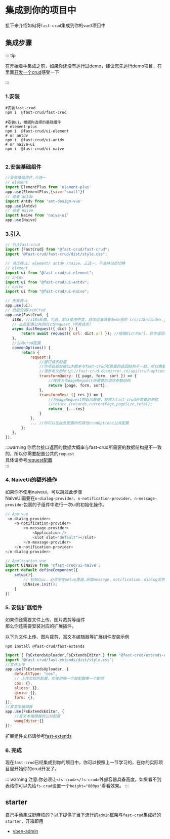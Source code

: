 # 集成到你的项目中

接下来介绍如何将`fast-crud`集成到你的`vue3`项目中

## 集成步骤

::: tip

在开始着手集成之前，如果你还没有运行过demo，建议您先运行demo项目，在里面[开发一个crud](./first)感受一下

:::
### 1.安装

```shell script
#安装fast-crud
npm i  @fast-crud/fast-crud

#安装ui，根据你选择的基础组件
# element-plus
npm i  @fast-crud/ui-element
# or antdv
npm i  @fast-crud/ui-antdv
# or naive-ui
npm i  @fast-crud/ui-naive


```
### 2.安装基础组件
```js
//安装基础组件,三选一
// element 
import ElementPlus from 'element-plus'
app.use(ElementPlus,{size:"small"})
// 或者 antdv 
import Antdv from 'ant-design-vue'
app.use(Antdv)
// 或者 naive
import Naive from 'naive-ui'
app.use(Naive)
```
### 3.引入

 ```javascript
// 引入fast-crud
import {FastCrud} from "@fast-crud/fast-crud";
import "@fast-crud/fast-crud/dist/style.css";

// 请选择ui: element/ antdv /naive。三选一，不支持动态切换
// element 
import ui from "@fast-crud/ui-element";
// antdv 
import ui from "@fast-crud/ui-antdv";
// naive 
import ui from "@fast-crud/ui-naive";

// 先安装ui
app.use(ui); 
// 然后安装FastCrud
app.use(FastCrud, {
    i18n, //i18n配置，可选，默认使用中文，具体用法请看demo里的 src/i18n/index.js 文件
    // 此处配置公共的dictRequest（字典请求）
    async dictRequest({ dict }) {
        return await request({ url: dict.url }); //根据dict的url，异步返回一个字典数组
    },
    //公共crud配置
    commonOptions() {
        return {
            request:{
                //接口请求配置
                //你项目后台接口大概率与fast-crud所需要的返回结构不一致，所以需要配置此项
                //请参考文档http://fast-crud.docmirror.cn/api/crud-options/request.html
                transformQuery: ({ page, form, sort }) => {
                    //转换为你pageRequest所需要的请求参数结构
                    return {page, form, sort};
                },
                transformRes: ({ res }) => {
                    //将pageRequest的返回数据，转换为fast-crud所需要的格式
                    //return {records,currentPage,pageSize,total};
                    return  {...res}
                }
            },
            ... //你可以在此处配置你的其他crudOptions公共配置
        };
    },
});
 ```


:::warning
你后台接口返回的数据大概率与fast-crud所需要的数据结构是不一致的，所以你需要配置公共的`request`       
具体请参考[request配置](/api/crud-options/request.html)    
:::

### 4. NaiveUi的额外操作
如果你不使用naiveui，可以跳过此步骤    
NaiveUI需要在`n-dialog-provider`、`n-notification-provider`、`n-message-provider`包裹的子组件中进行一次ui的初始化操作。
```js
// App.vue
 <n-dialog-provider>
    <n-notification-provider>
        <n-message-provider>
            <Application />
            <slot slot="default"></slot>
        </n-message-provider>
    </n-notification-provider>
</n-dialog-provider>
```

```js
// Application.vue
import UiNaive from '@fast-crud/ui-naive';
export default defineComponent({
    setup(){
        // 初始化ui，必须写在setup里面,获取message、notification、dialog实例
        UiNaive.init();
    }
})
```

### 5. 安装扩展组件

如果你还需要文件上传、图片裁剪等组件   
那么你还需要安装对应的扩展插件。

以下为文件上传、图片裁剪、富文本编辑器等扩展组件安装示例
```
npm install @fast-crud/fast-extends
```
```js
import { FsExtendsUploader,FsExtendsEditor } from "@fast-crud/extends-uploader";
import "@fast-crud/fast-extends/dist/style.css";
//文件上传
app.use(FsExtendsUploader, {
    defaultType: "cos",
    // 上传实现的配置，你使用哪一个就配置哪一个即可
    cos: {},
    alioss: {},
    qiniu: {},
    form: {},
});
//富文本编辑器
app.use(FsExtendsEditor, {
    //富文本编辑器的公共配置
    wangEditor:{}
});
```
扩展组件文档请参考[fast-extends](../advance/extends.md)

### 6. 完成
现在`fast-crud`已经集成到你的项目中，你可以按照上一节学习的，在你的实际项目里开始你的crud开发了。

::: warning
注意:你必须让`<fs-crud></fs-crud>`外部容器具备高度，如果看不到表格你可以先给`fs-crud`设置一个`height="800px"`看看效果。
:::

## starter
自己手动集成挺麻烦的？以下提供了当下流行的`admin`框架与`fast-crud`集成好的`starter`，开箱即用

* [vben-admin](http://fast-crud.docmirror.cn/vben/)  
